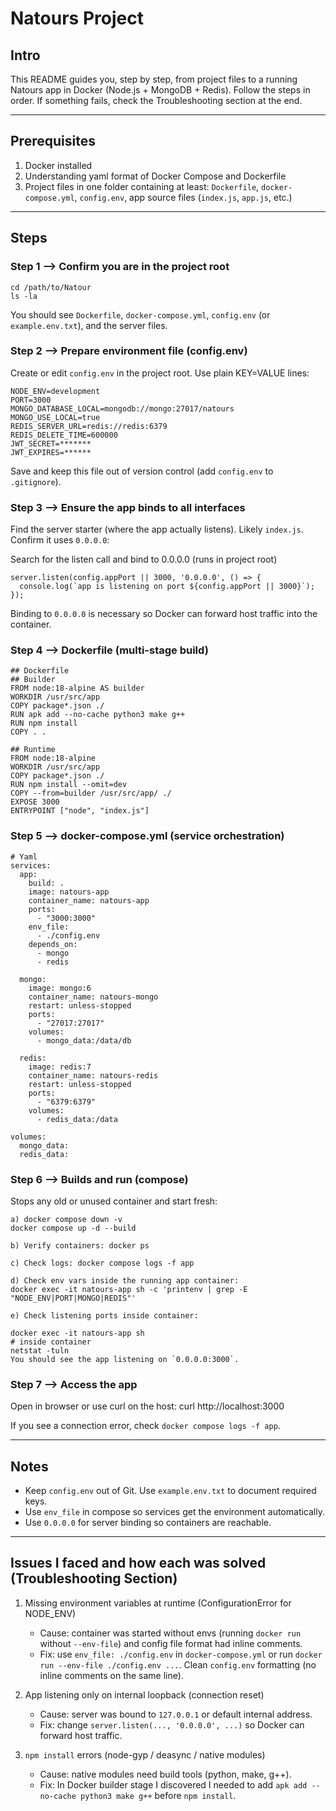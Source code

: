 # Natours Project

## Intro

This README guides you, step by step, from project files to a running Natours app in Docker (Node.js + MongoDB + Redis). Follow the steps in order. If something fails, check the Troubleshooting section at the end.

----------------------------------
## Prerequisites

1. Docker installed
2. Understanding yaml format of Docker Compose and Dockerfile
3. Project files in one folder containing at least: `Dockerfile`, `docker-compose.yml`, `config.env`, app source files (`index.js`, `app.js`, etc.)

----------------------------------
## Steps

### Step 1 —> Confirm you are in the project root
```
cd /path/to/Natour
ls -la
```
You should see `Dockerfile`, `docker-compose.yml`, `config.env` (or `example.env.txt`), and the server files.

### Step 2 —> Prepare environment file (config.env)

Create or edit `config.env` in the project root. Use plain KEY=VALUE lines:
```
NODE_ENV=development
PORT=3000
MONGO_DATABASE_LOCAL=mongodb://mongo:27017/natours
MONGO_USE_LOCAL=true
REDIS_SERVER_URL=redis://redis:6379
REDIS_DELETE_TIME=600000
JWT_SECRET=*******
JWT_EXPIRES=******
```
Save and keep this file out of version control (add `config.env` to `.gitignore`).

### Step 3 —> Ensure the app binds to all interfaces

Find the server starter (where the app actually listens). Likely `index.js`. Confirm it uses `0.0.0.0`:


Search for the listen call and bind to 0.0.0.0 (runs in project root)
```
server.listen(config.appPort || 3000, '0.0.0.0', () => {
  console.log(`app is listening on port ${config.appPort || 3000}`);
});
```
Binding to `0.0.0.0` is necessary so Docker can forward host traffic into the container.

### Step 4 —> Dockerfile (multi-stage build)
```
## Dockerfile
## Builder
FROM node:18-alpine AS builder
WORKDIR /usr/src/app
COPY package*.json ./
RUN apk add --no-cache python3 make g++
RUN npm install
COPY . .

## Runtime
FROM node:18-alpine
WORKDIR /usr/src/app
COPY package*.json ./
RUN npm install --omit=dev
COPY --from=builder /usr/src/app/ ./
EXPOSE 3000
ENTRYPOINT ["node", "index.js"]
```
### Step 5 —> docker-compose.yml (service orchestration)
```
# Yaml
services:
  app:
    build: .
    image: natours-app
    container_name: natours-app
    ports:
      - "3000:3000"
    env_file:
      - ./config.env
    depends_on:
      - mongo
      - redis

  mongo:
    image: mongo:6
    container_name: natours-mongo
    restart: unless-stopped
    ports:
      - "27017:27017"
    volumes:
      - mongo_data:/data/db

  redis:
    image: redis:7
    container_name: natours-redis
    restart: unless-stopped
    ports:
      - "6379:6379"
    volumes:
      - redis_data:/data

volumes:
  mongo_data:
  redis_data:
```
### Step 6 —> Builds and run (compose)

Stops any old or unused container and start fresh:
```
a) docker compose down -v
docker compose up -d --build

b) Verify containers: docker ps

c) Check logs: docker compose logs -f app

d) Check env vars inside the running app container: 
docker exec -it natours-app sh -c 'printenv | grep -E "NODE_ENV|PORT|MONGO|REDIS"'

e) Check listening ports inside container:

docker exec -it natours-app sh
# inside container
netstat -tuln
You should see the app listening on `0.0.0.0:3000`.
```
### Step 7 —> Access the app

Open in browser or use curl on the host:
curl http://localhost:3000

If you see a connection error, check `docker compose logs -f app`.

------------------------------

## Notes

* Keep `config.env` out of Git. Use `example.env.txt` to document required keys.
* Use `env_file` in compose so services get the environment automatically.
* Use `0.0.0.0` for server binding so containers are reachable.

------------------------------

## Issues I faced and how each was solved (Troubleshooting Section)

1. Missing environment variables at runtime (ConfigurationError for NODE\_ENV)

   * Cause: container was started without envs (running `docker run` without `--env-file`) and config file format had inline comments.
   * Fix: use `env_file: ./config.env` in `docker-compose.yml` or run `docker run --env-file ./config.env ...`. Clean `config.env` formatting (no inline comments on the same line).

2. App listening only on internal loopback (connection reset)

   * Cause: server was bound to `127.0.0.1` or default internal address.
   * Fix: change `server.listen(..., '0.0.0.0', ...)` so Docker can forward host traffic.

3. `npm install` errors (node-gyp / deasync / native modules)

   * Cause: native modules need build tools (python, make, g++).
   * Fix: In Docker builder stage I discovered I needed to add `apk add --no-cache python3 make g++` before `npm install`.

